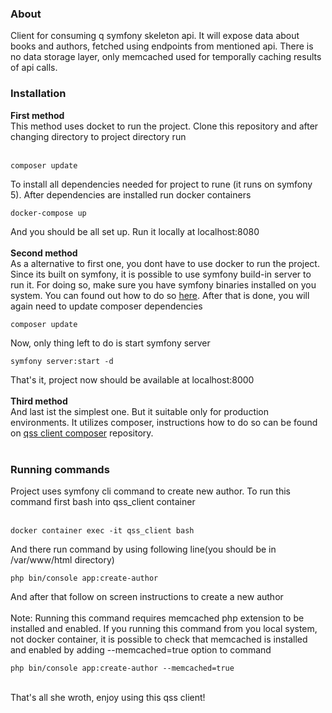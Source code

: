 <h3>About</h3>
Client for consuming q symfony skeleton api. It will expose data about books and authors, fetched using endpoints 
from mentioned api. There is no data storage layer, only memcached used for temporally caching results of api calls.
<h3>Installation</h3>
<b>First method</b>
<br>
This method uses docket to run the project. Clone this repository and after changing directory to project directory run
<br><br>
<pre><code>composer update</code></pre>
To install all dependencies needed for project to rune (it runs on symfony 5). After dependencies are installed run docker containers
<br>
<pre><code>docker-compose up</code></pre>
And you should be all set up. Run it locally at localhost:8080
<br><br>
<b>Second method</b>
<br>
As a alternative to first one, you dont have to use docker to run the project. Since its built on symfony, it is possible to use symfony build-in server to run it.
For doing so, make sure you have symfony binaries installed on you system. You can found out how to do so
<a href="https://symfony.com/download">here</a>. After that is done, you will again need to update composer dependencies
<br>
<pre><code>composer update</code></pre>
Now, only thing left to do is start symfony server
<br>
<pre><code>symfony server:start -d</code></pre>
That's it, project now should be available at localhost:8000
<br><br>
<b>Third method</b>
<br>
And last ist the simplest one. But it suitable only for production environments. It utilizes composer, instructions how to do so
can be found on <a href="https://github.com/zus1/qss_client-compose">qss client composer</a> repository.
<br><br>
<h3>Running commands</h3>
Project uses symfony cli command to create new author. To run this command first bash into qss_client container
<br><br>
<pre><code>docker container exec -it qss_client bash</code></pre>
And there run command by using following line(you should be in /var/www/html directory)
<br>
<pre><code>php bin/console app:create-author</code></pre> 
And after that follow on screen instructions to create a new author
<br><br>
Note: Running this command requires memcached php extension to be installed and enabled. If you running this command from you local system, not docker container,
it is possible to check that memcached is installed and enabled by adding --memcached=true option to command
<br>
<pre><code>php bin/console app:create-author --memcached=true</code></pre>
<br>
That's all she wroth, enjoy using this qss client!